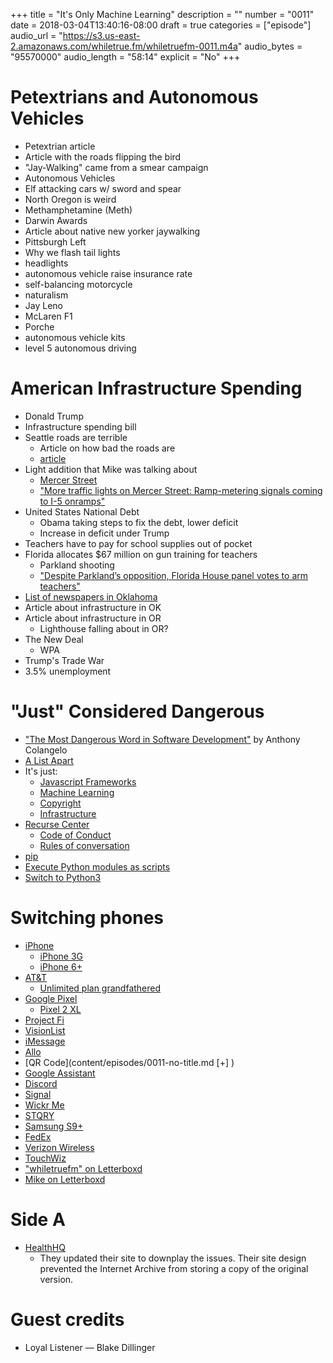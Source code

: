 +++
title = "It's Only Machine Learning"
description = ""
number = "0011"
date = 2018-03-04T13:40:16-08:00
draft = true
categories = ["episode"]
audio_url = "https://s3.us-east-2.amazonaws.com/whiletrue.fm/whiletruefm-0011.m4a"
audio_bytes = "95570000"
audio_length = "58:14"
explicit = "No"
+++

# Petextrians and Autonomous Vehicles
- Petextrian article
- Article with the roads flipping the bird
- "Jay-Walking" came from a smear campaign
- Autonomous Vehicles
- Elf attacking cars w/ sword and spear
- North Oregon is weird
- Methamphetamine (Meth)
- Darwin Awards
- Article about native new yorker jaywalking
- Pittsburgh Left
- Why we flash tail lights
- headlights
- autonomous vehicle raise insurance rate
- self-balancing motorcycle
- naturalism
- Jay Leno
- McLaren F1
- Porche
- autonomous vehicle kits
- level 5 autonomous driving

# American Infrastructure Spending
- Donald Trump
- Infrastructure spending bill
- Seattle roads are terrible
    - Article on how bad the roads are
    - [article](https://projects.seattletimes.com/2018/one-center-city/)
- Light addition that Mike was talking about
    - [Mercer Street](https://en.wikipedia.org/wiki/Mercer_Street)
    - ["More traffic lights on Mercer Street: Ramp-metering signals coming to I-5 onramps"](https://www.seattletimes.com/seattle-news/transportation/more-traffic-lights-on-mercer-street-ramp-metering-signals-coming-to-i-5-onramps/)
- United States National Debt
    - Obama taking steps to fix the debt, lower deficit
    - Increase in deficit under Trump
- Teachers have to pay for school supplies out of pocket
- Florida allocates $67 million on gun training for teachers
    - Parkland shooting
    - ["Despite Parkland’s opposition, Florida House panel votes to arm teachers"](http://www.tampabay.com/florida-politics/buzz/2018/02/27/florida-house-panel-rejects-ban-on-assault-weapons/)
- [List of newspapers in
  Oklahoma](https://en.wikipedia.org/wiki/List_of_newspapers_in_Oklahoma)
- Article about infrastructure in OK
- Article about infrastructure in OR
    - Lighthouse falling about in OR?
- The New Deal
    - WPA
- Trump's Trade War
- 3.5% unemployment

# "Just" Considered Dangerous
- ["The Most Dangerous Word in Software Development"](http://alistapart.com/blog/post/the-most-dangerous-word-in-software-development) by Anthony Colangelo
- [A List Apart](http://alistapart.com)
- It's just:
    - [Javascript Frameworks](https://en.wikipedia.org/wiki/Single-page_application#JavaScript_frameworks)
    - [Machine Learning](https://en.wikipedia.org/wiki/Machine_learning)
    - [Copyright](https://en.wikipedia.org/wiki/Copyright)
    - [Infrastructure](https://en.wikipedia.org/wiki/Infrastructure)
- [Recurse Center](https://www.recurse.com)
    - [Code of Conduct](https://www.recurse.com/code-of-conduct)
    - [Rules of conversation](https://www.recurse.com/blog/94-why-am-i-saying-this)
- [pip](https://pip.pypa.io/en/stable/)
- [Execute Python modules as scripts](https://www.python.org/dev/peps/pep-0338/)
- [Switch to Python3](https://pythonclock.org)

# Switching phones
- [iPhone](https://www.apple.com/iphone/)
    - [iPhone 3G](https://en.wikipedia.org/wiki/IPhone_3G)
    - [iPhone 6+](https://en.wikipedia.org/wiki/IPhone_6)
- [AT&T](https://www.att.com)
    - [Unlimited plan grandfathered](https://www.cnet.com/news/unlimited-data-plans-grandfathered-or-not/)
- [Google Pixel](https://en.wikipedia.org/wiki/Google_Pixel)
    - [Pixel 2 XL](https://en.wikipedia.org/wiki/Pixel_2)
- [Project Fi](https://fi.google.com/about/)
- [VisionList](http://www.visionscience.com)
- [iMessage](https://support.apple.com/explore/messages)
- [Allo](https://allo.google.com)
- [QR Code](content/episodes/0011-no-title.md [+]                    )
- [Google Assistant](https://assistant.google.com)
- [Discord](https://discordapp.com)
- [Signal](https://www.signal.org)
- [Wickr Me](https://www.wickr.com/personal)
- [STQRY](https://www.stqry.com)
- [Samsung S9+](https://en.wikipedia.org/wiki/Samsung_Galaxy_S9)
- [FedEx](http://fedex.com/)
- [Verizon Wireless](https://www.verizonwireless.com/)
- [TouchWiz](https://en.wikipedia.org/wiki/TouchWiz)
- ["whiletruefm" on Letterboxd](https://letterboxd.com/search/whiletruefm/)
- [Mike on Letterboxd](https://letterboxd.com/lethargilistic)

# Side A
- [HealthHQ](https://www.healthiq.com/careers)
    - They updated their site to downplay the issues. Their site design
      prevented the Internet Archive from storing a copy of the original
      version.

# Guest credits
- Loyal Listener &mdash; Blake Dillinger
